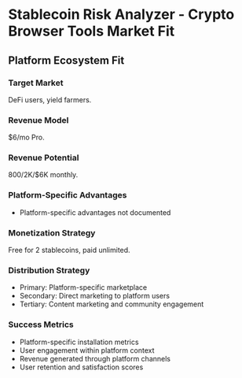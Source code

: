 # Stablecoin Risk Analyzer - Crypto Browser Tools Market Fit

## Platform Ecosystem Fit

### Target Market
DeFi users, yield farmers.

### Revenue Model
$6/mo Pro.

### Revenue Potential
$800/$2K/$6K monthly.

### Platform-Specific Advantages
- Platform-specific advantages not documented

### Monetization Strategy
Free for 2 stablecoins, paid unlimited.

### Distribution Strategy
- Primary: Platform-specific marketplace
- Secondary: Direct marketing to platform users
- Tertiary: Content marketing and community engagement

### Success Metrics
- Platform-specific installation metrics
- User engagement within platform context
- Revenue generated through platform channels
- User retention and satisfaction scores
